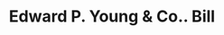 ---
doi: 10.7916/D8BK2QBX
date_other: '1909'
date_other_textual: '1909'
form: printed ephemera
genre:
- Invoices
name:
- Edward P. Young & Co.
object_in_context_url: https://biggert.cul.columbia.edu/items/view/ave_biggert_00374
subject_hierarchical_geographic:
- Boston, Massachusetts, United States
subject_name:
- Edward P. Young & Co.
title: Edward P. Young & Co.. Bill
sort_title: Edward P. Young & Co.. Bill
call_number: ave_biggert_00374
coordinates:
- 42.35805555555556,-71.06361111111111
pid: ave_biggert_00374
identifiers: ave_biggert_00374
thumbnail: https://derivativo-3.library.columbia.edu/iiif/2/ldpd:344197/full/!256,256/0/native.jpg
permalink: "/items/ave_biggert_00374/"
layout: iiif-image-page
---
